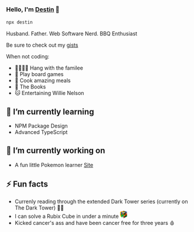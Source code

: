 ### Hello, I'm [Destin](https://destin.io) 👋

```sh
npx destin
```

Husband. Father. Web Software Nerd. BBQ Enthusiast

Be sure to check out my [gists](https://gist.github.com/destinio)

When not coding:
- 👨‍👩‍👦‍👦 Hang with the familee
- 🎲 Play board games
- 🍝 Cook amazing meals
- 📖 The Books
- 🐱 Entertaining Willie Nelson

## 🌱 I’m currently learning
- NPM Package Design
- Advanced TypeScript

## 🔭 I’m currently working on
- A fun little Pokemon learner [Site](https://poke.destin.io)

## ⚡️ Fun facts
- Currenly reading through the extended Dark Tower series (currently on The Dark Tower) 🤰🏿
- I can solve a Rubix Cube in under a minute <img src='/cube.png' height='20px' alt='Rubix Cube Image' />
- Kicked cancer's ass and have been cancer free for three years 🩸
